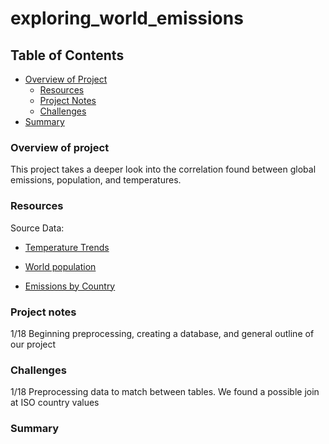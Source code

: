 # exploring_world_emissions

## Table of Contents
- [Overview of Project](#overview-of-project)
  - [Resources](#resources)
  - [Project Notes](#project-notes)
  - [Challenges](#challenges)
- [Summary](#summary)



### Overview of project
This project takes a deeper look into the correlation found between global emissions, population, and temperatures.

### Resources
Source Data:

- [Temperature Trends](https://www.kaggle.com/datasets/thedevastator/global-land-and-surface-temperature-trends-analy?select=GlobalTemperatures.csv)

- [World population](https://www.kaggle.com/datasets/iamsouravbanerjee/world-population-dataset)

- [Emissions by Country](https://www.kaggle.com/datasets/thedevastator/global-fossil-co2-emissions-by-country-2002-2022)

### Project notes
1/18 Beginning preprocessing, creating a database, and general outline of our project


### Challenges
1/18 Preprocessing data to match between tables. We found a possible join at ISO country values


### Summary



